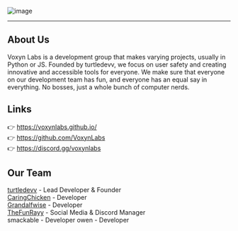 ![image](https://github.com/user-attachments/assets/bbef97c6-e7c1-4feb-8e73-97c1bcef3fb9)
<hr>

## About Us
Voxyn Labs is a development group that makes varying projects, usually in Python
or JS. Founded by turtledevv, we focus on user safety and creating innovative and
accessible tools for everyone. We make sure that everyone on our development 
team has fun, and everyone has an equal say in everything. No bosses, just a whole
bunch of computer nerds.

## Links
👉  https://voxynlabs.github.io/<br>
👉  https://github.com/VoxynLabs<br>
👉  https://discord.gg/voxynlabs

## Our Team
[turtledevv](https://github.com/coolboy67yt) - Lead Developer & Founder<br>
[CaringChicken](https://github.com/ItsCaringChicken) - Developer<br>
[Grandalfwise](https://github.com/grandalfwise) - Developer<br>
[TheFunRayy](https://github.com/thefunrayy) - Social Media & Discord Manager<br>
smackable - Developer 
owen - Developer
